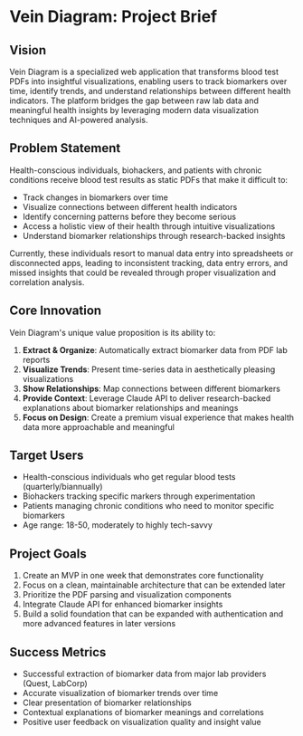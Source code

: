 # Vein Diagram: Project Brief

## Vision
Vein Diagram is a specialized web application that transforms blood test PDFs into insightful visualizations, enabling users to track biomarkers over time, identify trends, and understand relationships between different health indicators. The platform bridges the gap between raw lab data and meaningful health insights by leveraging modern data visualization techniques and AI-powered analysis.

## Problem Statement
Health-conscious individuals, biohackers, and patients with chronic conditions receive blood test results as static PDFs that make it difficult to:
- Track changes in biomarkers over time
- Visualize connections between different health indicators
- Identify concerning patterns before they become serious
- Access a holistic view of their health through intuitive visualizations
- Understand biomarker relationships through research-backed insights

Currently, these individuals resort to manual data entry into spreadsheets or disconnected apps, leading to inconsistent tracking, data entry errors, and missed insights that could be revealed through proper visualization and correlation analysis.

## Core Innovation
Vein Diagram's unique value proposition is its ability to:
1. **Extract & Organize**: Automatically extract biomarker data from PDF lab reports
2. **Visualize Trends**: Present time-series data in aesthetically pleasing visualizations
3. **Show Relationships**: Map connections between different biomarkers
4. **Provide Context**: Leverage Claude API to deliver research-backed explanations about biomarker relationships and meanings
5. **Focus on Design**: Create a premium visual experience that makes health data more approachable and meaningful

## Target Users
- Health-conscious individuals who get regular blood tests (quarterly/biannually)
- Biohackers tracking specific markers through experimentation
- Patients managing chronic conditions who need to monitor specific biomarkers
- Age range: 18-50, moderately to highly tech-savvy

## Project Goals
1. Create an MVP in one week that demonstrates core functionality
2. Focus on a clean, maintainable architecture that can be extended later
3. Prioritize the PDF parsing and visualization components
4. Integrate Claude API for enhanced biomarker insights
5. Build a solid foundation that can be expanded with authentication and more advanced features in later versions

## Success Metrics
- Successful extraction of biomarker data from major lab providers (Quest, LabCorp)
- Accurate visualization of biomarker trends over time
- Clear presentation of biomarker relationships
- Contextual explanations of biomarker meanings and correlations
- Positive user feedback on visualization quality and insight value
